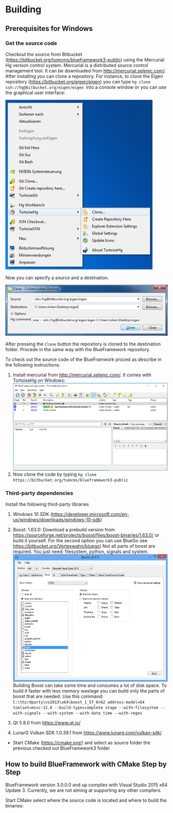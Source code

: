 # Building

## Prerequisites for Windows

### Get the source code

Checkout the source from Bitbucket (https://bitbucket.org/tumcms/blueframework3-public) using the Mercurial Hg version control system. Mercurial is a distributed source control management tool. It can be downloaded from http://mercurial.selenic.com/. After installing you can clone a repository. For instance, to clone the Eigen repository (https://bitbucket.org/eigen/eigen) you can type `hg clone ssh://hg@bitbucket.org/eigen/eigen `into a console window or you can use the graphical user interface:

![TortoiseHg](images/thgui.png)

Now you can specify a source and a destination.

![TortoiseHg](images/thgui2.png)

After pressing the ```Clone``` button the repository is cloned to the destination folder. Procede in the same way with the BlueFramework repository.

To check out the source code of the BlueFramwork proced as describe in the following instructions:

1. Install mercurial from http://mercurial.selenic.com/. It comes with TortoiseHg on Windows:
![TortoiseHg](images/thg.png)
2. Now clone the code by typing `hg clone https://bitbucket.org/tumcms/blueframework3-public`

### Third-party dependencies

Install the following third-party libraries

1. Windows 10 SDK (https://developer.microsoft.com/en-us/windows/downloads/windows-10-sdk)

2. Boost: 1.63.0: Download a prebuild version from https://sourceforge.net/projects/boost/files/boost-binaries/1.63.0/ or build it yourself. For the second option you can use BlueGo see https://bitbucket.org/Vertexwahn/bluego)
Not all parts of boost are required. You just need: filesystem, python, signals and system.
![BlueGo](images/BlueGo.png)
Building Boost can take some time and consumes a lot of disk space. To build it faster with less memory wastage you can build only the parts of boost that are needed. Use this command:
`C:\thirdparty\vs2013\x64\boost_1_57_0>b2 address-model=64 toolset=msvc-12.0 --build-type=complete stage --with-filesystem --with-signals --with-system --with-date_time --with-regex`

3. Qt 5.8.0 from https://www.qt.io/

4. LunarG Vulkan SDK 1.0.39.1 from https://www.lunarg.com/vulkan-sdk/

- Start CMake (https://cmake.org/) and select as source folder the previous checked out BlueFramework3 folder

## How to build BlueFramework with CMake Step by Step

BlueFramework version 3.0.0.0 and up compiles with Visual Studio 2015 x64 Update 3. Currently, we are not aiming at supporting any other compilers.

Start CMake select where the source code is located and where to build the binaries: